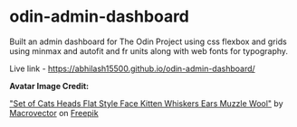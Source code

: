 # odin-admin-dashboard

Built an admin dashboard for The Odin Project using css flexbox and  grids using minmax and autofit and fr units along with web fonts for typography.


Live link - https://abhilash15500.github.io/odin-admin-dashboard/



**Avatar Image Credit:**

["Set of Cats Heads Flat Style Face Kitten Whiskers Ears Muzzle Wool"](https://www.freepik.com/free-vector/set-cats-heads-flat-style-face-kitten-whiskers-ears-muzzle-wool_10705271.htm#fromView=search&page=1&position=0&uuid=6fff51e7-da57-400f-8265-7ea33ccaec78) by [Macrovector](https://www.freepik.com/author/macrovector) on [Freepik](https://www.freepik.com)
